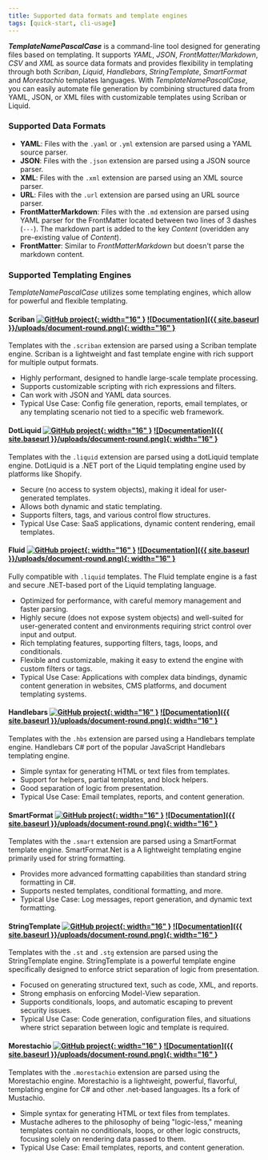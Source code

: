 ```yaml
---
title: Supported data formats and template engines
tags: [quick-start, cli-usage]
---
```

**$TemplateNamePascalCase$** is a command-line tool designed for generating files based on templating. It supports *YAML*, *JSON*, *FrontMatter/Markdown*, *CSV* and *XML* as source data formats and provides flexibility in templating through both *Scriban*, *Liquid*, *Handlebars*, *StringTemplate*, *SmartFormat* and *Morestachio* templates languages. With $TemplateNamePascalCase$, you can easily automate file generation by combining structured data from YAML, JSON, or XML files with customizable templates using Scriban or Liquid.

### Supported Data Formats

- **YAML**: Files with the `.yaml` or `.yml` extension are parsed using a YAML source parser.
- **JSON**: Files with the `.json` extension are parsed using a JSON source parser.
- **XML**: Files with the `.xml` extension are parsed using an XML source parser.
- **URL**: Files with the `.url` extension are parsed using an URL source parser.
- **FrontMatterMarkdown**: Files with the `.md` extension are parsed using YAML parser for the FrontMatter located between two lines of 3 dashes (`---`). The markdown part is added to the key *Content* (overidden any pre-existing value of *Content*).
- **FrontMatter**: Similar to *FrontMatterMarkdown* but doesn't parse the markdown content.

### Supported Templating Engines

$TemplateNamePascalCase$ utilizes some templating engines, which allow for powerful and flexible templating.

#### Scriban [![GitHub project](https://upload.wikimedia.org/wikipedia/commons/9/91/Octicons-mark-github.svg){: width="16" }](https://github.com/scriban/scriban) [![Documentation]({{ site.baseurl }}/uploads/document-round.png){: width="16" }](https://github.com/scriban/scriban/tree/master/doc)

Templates with the `.scriban` extension are parsed using a Scriban template engine. Scriban is a lightweight and fast template engine with rich support for multiple output formats.

- Highly performant, designed to handle large-scale template processing.
- Supports customizable scripting with rich expressions and filters.
- Can work with JSON and YAML data sources.
- Typical Use Case: Config file generation, reports, email templates, or any templating scenario not tied to a specific web framework.

#### DotLiquid [![GitHub project](https://upload.wikimedia.org/wikipedia/commons/9/91/Octicons-mark-github.svg){: width="16" }](https://github.com/dotliquid/dotliquid) [![Documentation]({{ site.baseurl }}/uploads/document-round.png){: width="16" }](https://github.com/dotliquid/dotliquid/wiki)

Templates with the `.liquid` extension are parsed using a dotLiquid template engine. DotLiquid is a .NET port of the Liquid templating engine used by platforms like Shopify.

- Secure (no access to system objects), making it ideal for user-generated templates.
- Allows both dynamic and static templating.
- Supports filters, tags, and various control flow structures.
- Typical Use Case: SaaS applications, dynamic content rendering, email templates.

#### Fluid [![GitHub project](https://upload.wikimedia.org/wikipedia/commons/9/91/Octicons-mark-github.svg){: width="16" }](https://github.com/sebastienros/fluid) [![Documentation]({{ site.baseurl }}/uploads/document-round.png){: width="16" }](https://github.com/sebastienros/fluid?tab=readme-ov-file#features)

Fully compatible with `.liquid` templates. The Fluid template engine is a fast and secure .NET-based port of the Liquid templating language.

- Optimized for performance, with careful memory management and faster parsing.
- Highly secure (does not expose system objects) and well-suited for user-generated content and environments requiring strict control over input and output.
- Rich templating features, supporting filters, tags, loops, and conditionals.
- Flexible and customizable, making it easy to extend the engine with custom filters or tags.
- Typical Use Case: Applications with complex data bindings, dynamic content generation in websites, CMS platforms, and document templating systems.

#### Handlebars [![GitHub project](https://upload.wikimedia.org/wikipedia/commons/9/91/Octicons-mark-github.svg){: width="16" }](https://github.com/Handlebars-Net/Handlebars.Net) [![Documentation]({{ site.baseurl }}/uploads/document-round.png){: width="16" }](https://handlebarsjs.com/)

Templates with the `.hbs` extension are parsed using a Handlebars template engine. Handlebars C# port of the popular JavaScript Handlebars templating engine.

- Simple syntax for generating HTML or text files from templates.
- Support for helpers, partial templates, and block helpers.
- Good separation of logic from presentation.
- Typical Use Case: Email templates, reports, and content generation.

#### SmartFormat [![GitHub project](https://upload.wikimedia.org/wikipedia/commons/9/91/Octicons-mark-github.svg){: width="16" }](https://github.com/axuno/SmartFormat) [![Documentation]({{ site.baseurl }}/uploads/document-round.png){: width="16" }](https://github.com/axuno/SmartFormat/wiki)

Templates with the `.smart` extension are parsed using a SmartFormat template engine. SmartFormat.Net is a A lightweight templating engine primarily used for string formatting.

- Provides more advanced formatting capabilities than standard string formatting in C#.
- Supports nested templates, conditional formatting, and more.
- Typical Use Case: Log messages, report generation, and dynamic text formatting.

#### StringTemplate [![GitHub project](https://upload.wikimedia.org/wikipedia/commons/9/91/Octicons-mark-github.svg){: width="16" }](https://github.com/kaby76/Domemtech.StringTemplate4) [![Documentation]({{ site.baseurl }}/uploads/document-round.png){: width="16" }](http://www.stringtemplate.org/)

Templates with the `.st` and `.stg` extension are parsed using the StringTemplate engine. StringTemplate is a powerful template engine specifically designed to enforce strict separation of logic from presentation.

- Focused on generating structured text, such as code, XML, and reports.
- Strong emphasis on enforcing Model-View separation.
- Supports conditionals, loops, and automatic escaping to prevent security issues.
- Typical Use Case: Code generation, configuration files, and situations where strict separation between logic and template is required.

#### Morestachio [![GitHub project](https://upload.wikimedia.org/wikipedia/commons/9/91/Octicons-mark-github.svg){: width="16" }](https://github.com/JPVenson/morestachio) [![Documentation]({{ site.baseurl }}/uploads/document-round.png){: width="16" }](https://github.com/JPVenson/morestachio/wiki)

Templates with the `.morestachio` extension are parsed using the Morestachio engine. Morestachio is a lightweight, powerful, flavorful, templating engine for C# and other .net-based languages. Its a fork of Mustachio.

- Simple syntax for generating HTML or text files from templates.
- Mustache adheres to the philosophy of being "logic-less," meaning templates contain no conditionals, loops, or other logic constructs, focusing solely on rendering data passed to them.
- Typical Use Case: Email templates, reports, and content generation.
  